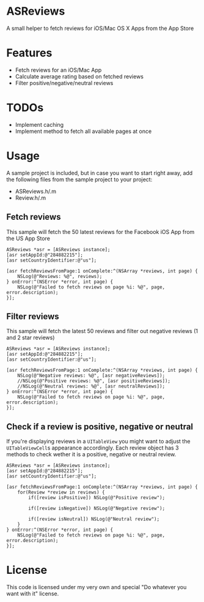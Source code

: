 ASReviews
=========

A small helper to fetch reviews for iOS/Mac OS X Apps from the App Store

Features
=========
- Fetch reviews for an iOS/Mac App
- Calculate average rating based on fetched reviews
- Filter positive/negative/neutral reviews

TODOs
=========
- Implement caching
- Implement method to fetch all available pages at once


Usage
=========
A sample project is included, but in case you want to start right away, add the following files 
from the sample project to your project:

- ASReviews.h/.m
- Review.h/.m


## Fetch reviews
This sample will fetch the 50 latest reviews for the Facebook iOS App from the US App Store
```objc
ASReviews *asr = [ASReviews instance];
[asr setAppId:@"284882215"];
[asr setCountryIdentifier:@"us"];

[asr fetchReviewsFromPage:1 onComplete:^(NSArray *reviews, int page) {
    NSLog(@"Reviews: %@", reviews);
} onError:^(NSError *error, int page) {
    NSLog(@"Failed to fetch reviews on page %i: %@", page, error.description);
}];
```

## Filter reviews
This sample will fetch the latest 50 reviews and filter out negative reviews (1 and 2 star reviews)
```objc
ASReviews *asr = [ASReviews instance];
[asr setAppId:@"284882215"];
[asr setCountryIdentifier:@"us"];

[asr fetchReviewsFromPage:1 onComplete:^(NSArray *reviews, int page) {
    NSLog(@"Negative reviews: %@", [asr negativeReviews]);
    //NSLog(@"Positive reviews: %@", [asr positiveReviews]);
    //NSLog(@"Neutral reviews: %@", [asr neutralReviews]);
} onError:^(NSError *error, int page) {
    NSLog(@"Failed to fetch reviews on page %i: %@", page, error.description);
}];
```

## Check if a review is positive, negative or neutral
If you're displaying reviews in a `UITableView` you might want to adjust the `UITableViewCell`s appearance
accordingly. Each review object has 3 methods to check wether it is a positive, negative or neutral review.
```objc
ASReviews *asr = [ASReviews instance];
[asr setAppId:@"284882215"];
[asr setCountryIdentifier:@"us"];

[asr fetchReviewsFromPage:1 onComplete:^(NSArray *reviews, int page) {
    for(Review *review in reviews) {
        if([review isPositive]) NSLog(@"Positive review");
        
        if([review isNegative]) NSLog(@"Negative review");
        
        if([review isNeutral]) NSLog(@"Neutral review");
    }
} onError:^(NSError *error, int page) {
    NSLog(@"Failed to fetch reviews on page %i: %@", page, error.description);
}];
```

License
=========
This code is licensed under my very own and special "Do whatever you want with it" license.
